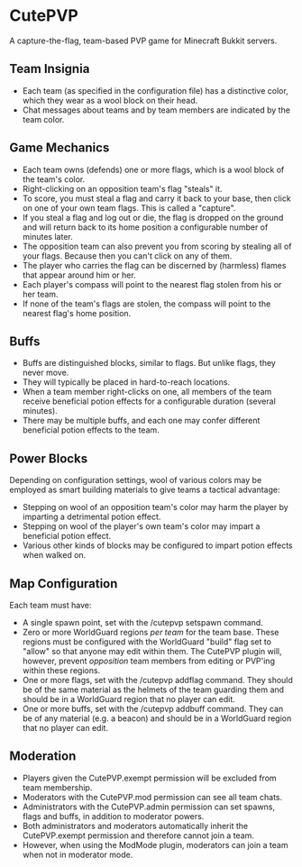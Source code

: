 CutePVP
=======

A capture-the-flag, team-based PVP game for Minecraft Bukkit servers.


Team Insignia
-------------

 * Each team (as specified in the configuration file) has a distinctive color, which they wear as a wool block on their head.
 * Chat messages about teams and by team members are indicated by the team color.
 

Game Mechanics
--------------

 * Each team owns (defends) one or more flags, which is a wool block of the team's color.
 * Right-clicking on an opposition team's flag "steals" it.
 * To score, you must steal a flag and carry it back to your base, then click on one of your own team flags.  This is called a "capture".
 * If you steal a flag and log out or die, the flag is dropped on the ground and will return back to its home position a configurable number of minutes later.  
 * The opposition team can also prevent you from scoring by stealing all of your flags.  Because then you can't click on any of them.
 * The player who carries the flag can be discerned by (harmless) flames that appear around him or her.
 * Each player's compass will point to the nearest flag stolen from his or her team.
 * If none of the team's flags are stolen, the compass will point to the nearest flag's home position.


Buffs
-----

 * Buffs are distinguished blocks, similar to flags. But unlike flags, they never move.
 * They will typically be placed in hard-to-reach locations.
 * When a team member right-clicks on one, all members of the team receive beneficial potion effects for a configurable duration (several minutes).
 * There may be multiple buffs, and each one may confer different beneficial potion effects to the team.


Power Blocks
------------

Depending on configuration settings, wool of various colors may be employed as smart building materials to give teams a tactical advantage:

 * Stepping on wool of an opposition team's color may harm the player by imparting a detrimental potion effect.
 * Stepping on wool of the player's own team's color may impart a beneficial potion effect.
 * Various other kinds of blocks may be configured to impart potion effects when walked on.


Map Configuration
-----------------

Each team must have:

 * A single spawn point, set with the /cutepvp setspawn command.
 * Zero or more WorldGuard regions *per team* for the team base.  These regions must be configured with the WorldGuard "build" flag set to "allow" so that anyone may edit within them.  The CutePVP plugin will, however, prevent *opposition* team members from editing or PVP'ing within these regions.
 * One or more flags, set with the /cutepvp addflag command.  They should be of the same material as the helmets of the team guarding them and should be in a WorldGuard region that no player can edit.
 * One or more buffs, set with the /cutepvp addbuff command.  They can be of any material (e.g. a beacon) and should be in a WorldGuard region that no player can edit. 


Moderation
----------
 * Players given the CutePVP.exempt permission will be excluded from team membership.  
 * Moderators with the CutePVP.mod permission can see all team chats.
 * Administrators with the CutePVP.admin permission can set spawns, flags and buffs, in addition to moderator powers.
 * Both administrators and moderators automatically inherit the CutePVP.exempt permission and therefore cannot join a team.
 * However, when using the ModMode plugin, moderators can join a team when not in moderator mode.
 

